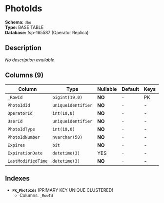 # PhotoIds

**Schema:** `dbo`  
**Type:** BASE TABLE  
**Database:** fsp-165587 (Operator Replica)

## Description

*No description available*

## Columns (9)

| Column | Type | Nullable | Default | Keys | Description |
|--------|------|----------|---------|------|-------------|
| `_RowId` | `bigint(19,0)` | **NO** | `-` | PK | - |
| `PhotoIdId` | `uniqueidentifier` | **NO** | `-` | - | - |
| `OperatorId` | `int(10,0)` | **NO** | `-` | - | - |
| `UserId` | `uniqueidentifier` | **NO** | `-` | - | - |
| `PhotoIdType` | `int(10,0)` | **NO** | `-` | - | - |
| `PhotoIdNumber` | `nvarchar(50)` | **NO** | `-` | - | - |
| `Expires` | `bit` | **NO** | `-` | - | - |
| `ExpirationDate` | `datetime(3)` | YES | `-` | - | - |
| `LastModifiedTime` | `datetime(3)` | **NO** | `-` | - | - |

## Indexes

- **`PK_PhotoIds`** (PRIMARY KEY UNIQUE CLUSTERED)
  - Columns: `_RowId`
